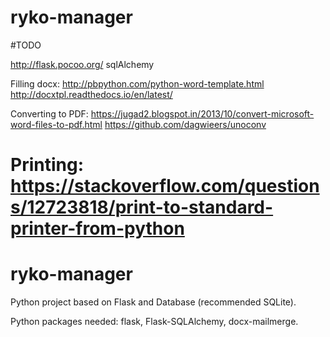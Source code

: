 # ryko-manager

#TODO

http://flask.pocoo.org/
sqlAlchemy

Filling docx:
http://pbpython.com/python-word-template.html
http://docxtpl.readthedocs.io/en/latest/

Converting to PDF:
https://jugad2.blogspot.in/2013/10/convert-microsoft-word-files-to-pdf.html
https://github.com/dagwieers/unoconv

Printing:
https://stackoverflow.com/questions/12723818/print-to-standard-printer-from-python
=======
# ryko-manager

Python project based on Flask and Database (recommended SQLite).

Python packages needed: flask, Flask-SQLAlchemy,  docx-mailmerge.
